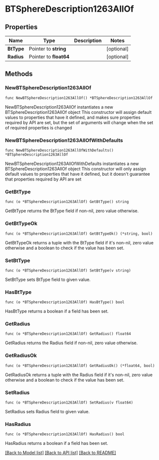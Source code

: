 # BTSphereDescription1263AllOf

## Properties

Name | Type | Description | Notes
------------ | ------------- | ------------- | -------------
**BtType** | Pointer to **string** |  | [optional] 
**Radius** | Pointer to **float64** |  | [optional] 

## Methods

### NewBTSphereDescription1263AllOf

`func NewBTSphereDescription1263AllOf() *BTSphereDescription1263AllOf`

NewBTSphereDescription1263AllOf instantiates a new BTSphereDescription1263AllOf object
This constructor will assign default values to properties that have it defined,
and makes sure properties required by API are set, but the set of arguments
will change when the set of required properties is changed

### NewBTSphereDescription1263AllOfWithDefaults

`func NewBTSphereDescription1263AllOfWithDefaults() *BTSphereDescription1263AllOf`

NewBTSphereDescription1263AllOfWithDefaults instantiates a new BTSphereDescription1263AllOf object
This constructor will only assign default values to properties that have it defined,
but it doesn't guarantee that properties required by API are set

### GetBtType

`func (o *BTSphereDescription1263AllOf) GetBtType() string`

GetBtType returns the BtType field if non-nil, zero value otherwise.

### GetBtTypeOk

`func (o *BTSphereDescription1263AllOf) GetBtTypeOk() (*string, bool)`

GetBtTypeOk returns a tuple with the BtType field if it's non-nil, zero value otherwise
and a boolean to check if the value has been set.

### SetBtType

`func (o *BTSphereDescription1263AllOf) SetBtType(v string)`

SetBtType sets BtType field to given value.

### HasBtType

`func (o *BTSphereDescription1263AllOf) HasBtType() bool`

HasBtType returns a boolean if a field has been set.

### GetRadius

`func (o *BTSphereDescription1263AllOf) GetRadius() float64`

GetRadius returns the Radius field if non-nil, zero value otherwise.

### GetRadiusOk

`func (o *BTSphereDescription1263AllOf) GetRadiusOk() (*float64, bool)`

GetRadiusOk returns a tuple with the Radius field if it's non-nil, zero value otherwise
and a boolean to check if the value has been set.

### SetRadius

`func (o *BTSphereDescription1263AllOf) SetRadius(v float64)`

SetRadius sets Radius field to given value.

### HasRadius

`func (o *BTSphereDescription1263AllOf) HasRadius() bool`

HasRadius returns a boolean if a field has been set.


[[Back to Model list]](../README.md#documentation-for-models) [[Back to API list]](../README.md#documentation-for-api-endpoints) [[Back to README]](../README.md)


